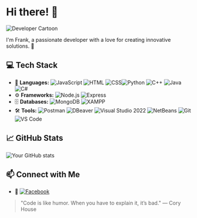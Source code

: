 # Hi there! 👋

![Developer Cartoon]([https://yourimagehost.com/path/to/your/image.png](https://drive.google.com/file/d/1xS4qiMAw6eG1Y2ncbxsHcLTzdHa-mp8x/view?usp=drive_link))

I'm Frank, a passionate developer with a love for creating innovative solutions. 🚀

## 💻 Tech Stack
- 🚀 **Languages:** ![JavaScript](https://img.shields.io/badge/-JavaScript-F7DF1E?logo=javascript&logoColor=black) ![HTML](https://img.shields.io/badge/-HTML-E34F26?logo=html5&logoColor=white) ![CSS](https://img.shields.io/badge/-CSS-1572B6?logo=css3&logoColor=white)![Python](https://img.shields.io/badge/-Python-3776AB?logo=python&logoColor=white) ![C++](https://img.shields.io/badge/-C++-00599C?logo=c%2B%2B&logoColor=white) ![Java](https://img.shields.io/badge/-Java-007396?logo=java&logoColor=white) ![C#](https://img.shields.io/badge/-C%23-239120?logo=csharp&logoColor=white) 
- ⚙️ **Frameworks:** ![Node.js](https://img.shields.io/badge/-Node.js-339933?logo=node.js&logoColor=white) ![Express](https://img.shields.io/badge/-Express-000000?logo=express&logoColor=white)
- 🗄️ **Databases:** ![MongoDB](https://img.shields.io/badge/-MongoDB-47A248?logo=mongodb&logoColor=white) ![XAMPP](https://img.shields.io/badge/-XAMPP-FB7A24?logo=xampp&logoColor=white)
- 🛠️ **Tools:** ![Postman](https://img.shields.io/badge/-Postman-FF6C37?logo=postman&logoColor=white) ![DBeaver](https://img.shields.io/badge/-DBeaver-1F6FEB?logo=dbeaver&logoColor=white) ![Visual Studio 2022](https://img.shields.io/badge/-Visual%20Studio%202022-5C2D91?logo=visualstudio&logoColor=white) ![NetBeans](https://img.shields.io/badge/-NetBeans-1B6AC6?logo=apache-netbeans-ide&logoColor=white) ![Git](https://img.shields.io/badge/-Git-F05032?logo=git&logoColor=white) ![VS Code](https://img.shields.io/badge/-VS%20Code-007ACC?logo=visual%20studio%20code&logoColor=white)

## 📈 GitHub Stats
![Your GitHub stats](https://github-readme-stats.vercel.app/api?username=Frankbanna&show_icons=true&theme=radical)

## 📫 Connect with Me
- 🔗 [![Facebook](https://img.shields.io/badge/-Facebook-1877F2?logo=facebook&logoColor=white)](https://www.facebook.com/frank071295/)

> "Code is like humor. When you have to explain it, it’s bad." — Cory House

